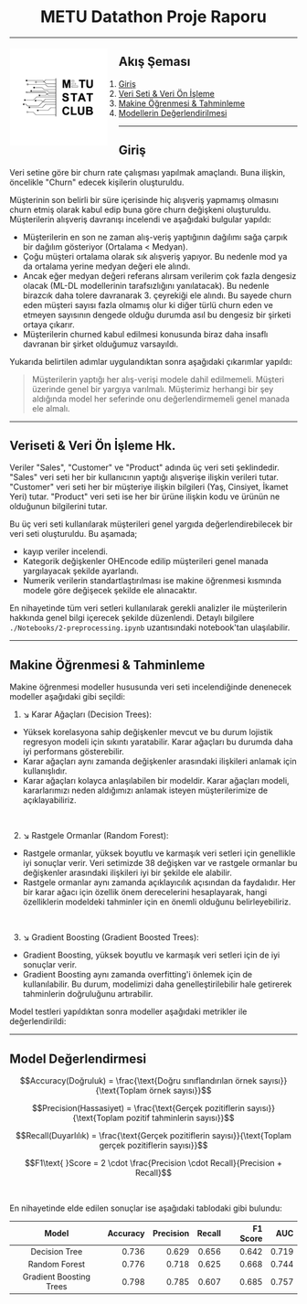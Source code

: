 <h1 align="center">METU Datathon Proje Raporu</h1>
<hr>

<p align="center">
  <img src='./Images/METU-Stat-Logo.png' style="float: left;margin:5px 20px 5px 1px" height='170'>
</p>

## Akış Şeması
1. [Giriş](#giriş)  
1. [Veri Seti & Veri Ön İşleme](#veriseti--veri-ön-i̇şleme-hk)  
1. [Makine Öğrenmesi & Tahminleme](#makine-öğrenmesi--tahminleme)  
1. [Modellerin Değerlendirilmesi](#model-değerlendirmesi)  

<hr>

## Giriş
Veri setine göre bir churn rate çalışması yapılmak amaçlandı. Buna ilişkin, öncelikle "Churn" edecek kişilerin oluşturuldu.

Müşterinin son belirli bir süre içerisinde hiç alışveriş yapmamış olmasını churn etmiş olarak kabul edip buna göre churn değişkeni oluşturuldu. Müşterilerin alışveriş davranışı incelendi ve aşağıdaki bulgular yapıldı:

* Müşterilerin en son ne zaman alış-veriş yaptığının dağılımı sağa çarpık bir dağılım gösteriyor (Ortalama < Medyan).   
* Çoğu müşteri ortalama olarak sık alışveriş yapıyor. Bu nedenle mod ya da ortalama yerine medyan değeri ele alındı.  
* Ancak eğer medyan değeri referans alırsam verilerim çok fazla dengesiz olacak (ML-DL modellerinin tarafsızlığını yanılatacak). Bu nedenle birazcık daha tolere davranarak 3. çeyrekiği ele alındı. Bu sayede churn eden müşteri sayısı fazla olmamış olur ki diğer türlü churn eden ve etmeyen sayısının dengede olduğu durumda asıl bu dengesiz bir şirketi ortaya çıkarır.    
* Müşterilerin churned kabul edilmesi konusunda biraz daha insaflı davranan bir şirket olduğumuz varsayıldı.

Yukarıda belirtilen adımlar uygulandıktan sonra aşağıdaki çıkarımlar yapıldı:   

> Müşterilerin yaptığı her alış-verişi modele dahil edilmemeli. Müşteri üzerinde genel bir yargıya varılmalı. Müşterimiz herhangi bir şey aldığında model her seferinde onu değerlendirmemeli genel manada ele almalı.  

<hr>

## Veriseti & Veri Ön İşleme Hk.

Veriler "Sales", "Customer" ve "Product" adında üç veri seti şeklindedir. "Sales" veri seti her bir kullanıcının yaptığı alışverişe ilişkin verileri tutar. "Customer" veri seti her bir müşteriye ilişkin bilgileri (Yaş, Cinsiyet, İkamet Yeri) tutar. "Product" veri seti ise her bir ürüne ilişkin kodu ve ürünün ne olduğunun bilgilerini tutar.  

Bu üç veri seti kullanılarak müşterileri genel yargıda değerlendirebilecek bir veri seti oluşturuldu. Bu aşamada;  
* kayıp veriler incelendi.  
* Kategorik değişkenler OHEncode edilip müşterileri genel manada yargılayacak şekilde ayarlandı.  
* Numerik verilerin standartlaştırılması ise makine öğrenmesi kısmında modele göre değişecek şekilde ele alınacaktır.  

En nihayetinde tüm veri setleri kullanılarak gerekli analizler ile müşterilerin hakkında genel bilgi içerecek şekilde düzenlendi. Detaylı bilgilere `./Notebooks/2-preprocessing.ipynb` uzantısındaki notebook'tan ulaşılabilir.  

<hr>

## Makine Öğrenmesi & Tahminleme  

Makine öğrenmesi modeller hususunda veri seti incelendiğinde denenecek modeller aşağıdaki gibi seçildi:  

1. ↘️ Karar Ağaçları (Decision Trees):  
* Yüksek korelasyona sahip değişkenler mevcut ve bu durum lojistik regresyon modeli için sıkıntı yaratabilir. Karar ağaçları bu durumda daha iyi performans gösterebilir.  
* Karar ağaçları aynı zamanda değişkenler arasındaki ilişkileri anlamak için kullanışlıdır.  
* Karar ağaçları kolayca anlaşılabilen bir modeldir. Karar ağaçları modeli, kararlarımızı neden aldığımızı anlamak isteyen müşterilerimize de açıklayabiliriz. 

<br>

2. ↘️ Rastgele Ormanlar (Random Forest):  
* Rastgele ormanlar, yüksek boyutlu ve karmaşık veri setleri için genellikle iyi sonuçlar verir. Veri setimizde 38 değişken var ve rastgele ormanlar bu değişkenler arasındaki ilişkileri iyi bir şekilde ele alabilir.  
* Rastgele ormanlar aynı zamanda açıklayıcılık açısından da faydalıdır. Her bir karar ağacı için özellik önem derecelerini hesaplayarak, hangi özelliklerin modeldeki tahminler için en önemli olduğunu belirleyebiliriz.

<br>

3. ↘️ Gradient Boosting (Gradient Boosted Trees):  
* Gradient Boosting, yüksek boyutlu ve karmaşık veri setleri için de iyi sonuçlar verir.  
* Gradient Boosting aynı zamanda overfitting'i önlemek için de kullanılabilir. Bu durum, modelimizi daha genelleştirilebilir hale getirerek tahminlerin doğruluğunu artırabilir.  

Model testleri yapıldıktan sonra modeller aşağıdaki metrikler ile değerlendirildi:  
<hr>

## Model Değerlendirmesi

$$Accuracy(Doğruluk) = \frac{\text{Doğru sınıflandırılan örnek sayısı}}{\text{Toplam örnek sayısı}}$$

$$Precision(Hassasiyet) = \frac{\text{Gerçek pozitiflerin sayısı}}{\text{Toplam pozitif tahminlerin sayısı}}$$

$$Recall(Duyarlılık) = \frac{\text{Gerçek pozitiflerin sayısı}}{\text{Toplam gerçek pozitiflerin sayısı}}$$

$$F1\text{ }Score = 2 \cdot \frac{Precision \cdot Recall}{Precision + Recall}$$

<br>

En nihayetinde elde edilen sonuçlar ise aşağıdaki tablodaki gibi bulundu:  

<div align="center">

| Model | Accuracy | Precision | Recall | F1 Score | AUC |  
|:-----:|---------:|----------:|-------:|---------:|----:|
|Decision Tree|0.736|0.629|0.656|0.642|0.719|
|Random Forest|0.776|0.718|0.625|0.668|0.744|
|Gradient Boosting Trees|0.798|0.785|0.607|0.685|0.757|

</div>
